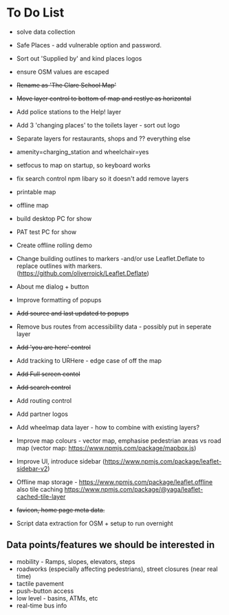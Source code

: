 # To Do List

* solve data collection

* Safe Places - add vulnerable option and password.
* Sort out 'Supplied by' and kind places logos
* ensure OSM values are escaped
* ~~Rename as 'The Clare School Map'~~
* ~~Move layer control to bottom of map and restlye as horizontal~~
* Add police stations to the Help! layer
* Add 3 'changing places' to the toilets layer - sort out logo
* Separate layers for restaurants, shops and ?? everything else
* amenity=charging_station and wheelchair=yes
* setfocus to map on startup, so keyboard works
* fix search control npm libary so it doesn't add remove layers


* printable map
* offline map
* build desktop PC for show
* PAT test PC for show
* Create offline rolling demo

* Change building outlines to markers -and/or use Leaflet.Deflate to replace outlines with markers. (https://github.com/oliverroick/Leaflet.Deflate)
* About me dialog + button
* Improve formatting of popups
* ~~Add source and last updated to popups~~
* Remove bus routes from accessibility data - possibly put in seperate layer
* ~~Add 'you are here' control~~
* Add tracking to URHere - edge case of off the map
* ~~Add Full screen contol~~
* ~~Add search control~~
* Add routing control
* Add partner logos
* Add wheelmap data layer - how to combine with existing layers?

* Improve map colours - vector map, emphasise pedestrian areas vs road map (vector map: https://www.npmjs.com/package/mapbox.js)
* Improve UI, introduce sidebar (https://www.npmjs.com/package/leaflet-sidebar-v2)
* Offline map storage - https://www.npmjs.com/package/leaflet.offline also tile caching https://www.npmjs.com/package/@yaga/leaflet-cached-tile-layer 
* ~~favicon, home page meta data.~~
* Script data extraction for OSM + setup to run overnight


## Data points/features we should be interested in 
* mobility - Ramps, slopes, elevators, steps
* roadworks (especially affecting pedestrians), street closures (near real time)
* tactile pavement
* push-button access
* low level - basins, ATMs, etc
* real-time bus info

